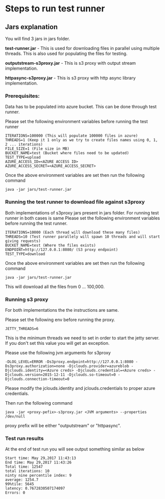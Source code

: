 # Steps to run test runner

## Jars explanation
You will find 3 jars in jars folder.

**test-runner.jar** - This is used for downloading files in parallel using multiple threads. This is also used for populating the files for testing.

**outputstream-s3proxy.jar** - This is s3 proxy with output stream implementation.

**httpasync-s3proxy.jar** - This is s3 proxy with http async library implementation.

### Prerequisites:
Data has to be populated into azure bucket. This can be done through test runner.

Please set the following environment variables before running the test runner

```
ITERATIONS=100000 (This will populate 100000 files in azure)
THREADS=1 (Keep it 1 only as we try to create files names using 0, 1, 2 ... iterations)
FILE_SIZE=1 (File size in MB)
BUCKET_NAME=test (Bucket where files need to be updated)
TEST_TYPE=upload
AZURE_ACCESS_ID=<AZURE ACCESS ID>
AZURE_ACCESS_SECRET=<AZURE_ACCESS_SECRET>
```
Once the above environment variables are set then run the following command
```
java -jar jars/test-runner.jar
```

### Running the test runner to download file against s3proxy

Both implementations of s3proxy jars present in jars folder. For running test runner in both cases is same
Please set the following environment variables before running the test runner.
```
ITERATIONS=10000 (Each thread will download these many files)
THREADS=10 (Test runner parallely will spawn 10 threads and will start giving requests)
BUCKET_NAME=test (Where the files exists)
ENDPOINT=http://127.0.0.1:8080/ (S3 proxy endpoint)
TEST_TYPE=download
```

Once the above environment variables are set then run the following command
```
java -jar jars/test-runner.jar
```
This will download all the files from 0 ... 100,000.

### Running s3 proxy
For both implementations the the instructions are same.

Please set the following env before running the proxy.
```
JETTY_THREADS=6
```
This is the minimum threads we need to set in order to start the jetty server. If you don't set this value you will get an exception.

Please use the following jvm arguments for s3proxy
```
-DLOG_LEVEL=ERROR -Ds3proxy.endpoint=http://127.0.0.1:8080 -Ds3proxy.authorization=none -Djclouds.provider=azureblob -Djclouds.identity=<Azure creds> -Djclouds.credential=<Azure creds> -Djclouds.version=2015-12-11 -Djclouds.so-timeout=0 -Djclouds.connection-timeout=0
```

Please modify the jclouds.identity and jclouds.credentials to proper azure credentials.

Then run the following command
```
java -jar <proxy-pefix>-s3proxy.jar <JVM arguments> --properties /dev/null
```
proxy prefix will be either "outputstream" or "httpasync".

### Test run results
At the end of test run you will see output something similar as below

```
Start time: May 29,2017 11:43:13
End time: May 29,2017 11:43:26
Total time: 12547
total iterations: 10
ninty nine percentile index: 9
average: 1254.7
99%tile: 5645
latency: 0.7672830507174097
Errors: 0
```